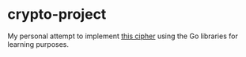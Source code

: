 crypto-project
==============

My personal attempt to implement [this cipher](https://ciphersuite.info/cs/TLS_ECDHE_ECDSA_WITH_CHACHA20_POLY1305_SHA256/) using the Go libraries for learning purposes.
